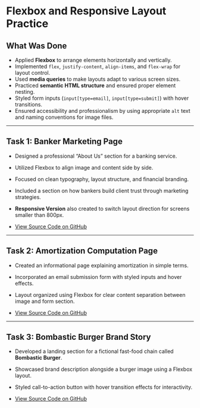 # Flexbox and Responsive Layout Practice

## What Was Done

- Applied **Flexbox** to arrange elements horizontally and vertically.
- Implemented `flex`, `justify-content`, `align-items`, and `flex-wrap` for layout control.
- Used **media queries** to make layouts adapt to various screen sizes.
- Practiced **semantic HTML structure** and ensured proper element nesting.
- Styled form inputs (`input[type=email]`, `input[type=submit]`) with hover transitions.
- Ensured accessibility and professionalism by using appropriate `alt` text and naming conventions for image files.

---

## Task 1: Banker Marketing Page

- Designed a professional “About Us” section for a banking service.
- Utilized Flexbox to align image and content side by side.
- Focused on clean typography, layout structure, and financial branding.
- Included a section on how bankers build client trust through marketing strategies.
- **Responsive Version** also created to switch layout direction for screens smaller than 800px.

- [View Source Code on GitHub](about-bankers.html)

---

## Task 2: Amortization Computation Page

- Created an informational page explaining amortization in simple terms.
- Incorporated an email submission form with styled inputs and hover effects.
- Layout organized using Flexbox for clear content separation between image and form section.

- [View Source Code on GitHub](amortization-computation.html)

---

## Task 3: Bombastic Burger Brand Story

- Developed a landing section for a fictional fast-food chain called **Bombastic Burger**.
- Showcased brand description alongside a burger image using a Flexbox layout.
- Styled call-to-action button with hover transition effects for interactivity.

- [View Source Code on GitHub](bombastic-burger-story.html)